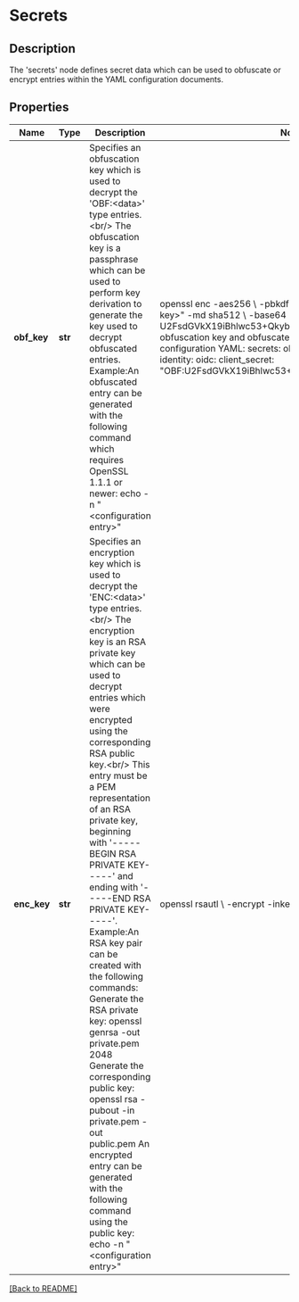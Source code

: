 # Secrets

## Description

The 'secrets' node defines secret data which can be used to obfuscate or encrypt entries within the YAML configuration documents.


## Properties

Name | Type | Description | Notes
------------ | ------------- | ------------- | -------------
**obf\_key** | **str** | Specifies an obfuscation key which is used to decrypt the &#39;OBF:&lt;data&gt;&#39;  type entries.&lt;br/&gt; The obfuscation key is a passphrase which can be used to perform key derivation to generate the key used to decrypt obfuscated entries. Example:An obfuscated entry can be generated with the following command which requires OpenSSL 1.1.1 or newer:      echo -n \"&lt;configuration entry&gt;\" | openssl enc -aes256 \\         -pbkdf2 -pass pass:\"&lt;obfuscation key&gt;\" -md sha512 \\         -base64       U2FsdGVkX19iBhlwc53+QkybjO6RjFHhSbz4VRudYHA&#x3D;      This obfuscation key and obfuscated entry can be provided in the      configuration YAML:      secrets:       obf_key: \"&lt;obfuscation key&gt;\"     ...     identity:       oidc:         client_secret: \"OBF:U2FsdGVkX19iBhlwc53+QkybjO6RjFHhSbz4VRudYHA&#x3D;\"  | [optional] 
**enc\_key** | **str** | Specifies an encryption key which is used to decrypt the &#39;ENC:&lt;data&gt;&#39;  type entries.&lt;br/&gt; The encryption key is an RSA private key which can be used to decrypt entries which were encrypted using the corresponding RSA public key.&lt;br/&gt; This entry must be a PEM representation of an RSA private key,  beginning with &#39;-----BEGIN RSA PRIVATE KEY-----&#39; and ending with &#39;-----END RSA PRIVATE KEY-----&#39;. Example:An RSA key pair can be created with the following commands:      Generate the RSA private key:      openssl genrsa -out private.pem 2048      Generate the corresponding public key:      openssl rsa -pubout -in private.pem -out public.pem      An encrypted entry can be generated with the following command using     the public key:      echo -n \"&lt;configuration entry&gt;\" | openssl rsautl \\         -encrypt -inkey public.pem -pubin | base64      oYpkxULIexyLR2wUl+mz6Nfki8Pd23Fv0buZZxAuh+Cq1A677NTZwmcWcWN9+MBBVJaISNM0uIVd33/n83Awf77Q/LXtjtzsk41Ux690YVsagh75n/BPk7Ca+4txzwB48yOrTKtIRVbNC2H+Rpa/7LMNSc1Zjez9PqNO4WIa323NzKA4y3Cx1h3DTKANrgsJgXDHNWNs/Ar9pPXxSeFNGmgnYRVtEZtN73IAMs8TzNJKNGkBkmr6vdZvlkjI6ebezJS1kawDvaKQ/C5GXdbpoaJE+JYgYsHDEZLpiasn0Ii4yt3HHNKpsX0UUBSIMO3di0brjJPoJFccVPHLDYgPlw&#x3D;&#x3D;      This encryption key and encrypted entry can be provided in the      configuration YAML:      secrets:       enc_key: \"&lt;the RSA private key&gt;\"     ...     identity:       oidc:         client_secret: \"ENC:oYpkxULIexyLR2wUl+mz6Nfki8Pd23Fv0buZZxAuh+Cq1A677NTZwmcWcWN9+MBBVJaISNM0uIVd33/n83Awf77Q/LXtjtzsk41Ux690YVsagh75n/BPk7Ca+4txzwB48yOrTKtIRVbNC2H+Rpa/7LMNSc1Zjez9PqNO4WIa323NzKA4y3Cx1h3DTKANrgsJgXDHNWNs/Ar9pPXxSeFNGmgnYRVtEZtN73IAMs8TzNJKNGkBkmr6vdZvlkjI6ebezJS1kawDvaKQ/C5GXdbpoaJE+JYgYsHDEZLpiasn0Ii4yt3HHNKpsX0UUBSIMO3di0brjJPoJFccVPHLDYgPlw&#x3D;&#x3D;\"  | [optional] 

[[Back to README]](../README.md)



